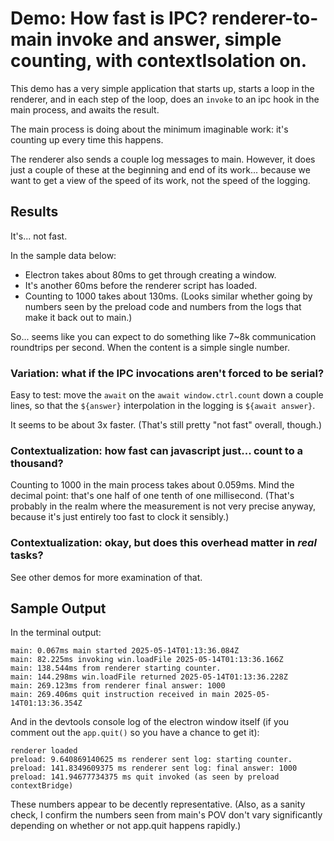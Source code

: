 Demo: How fast is IPC?  renderer-to-main invoke and answer, simple counting, with contextIsolation on.
========

This demo has a very simple application that starts up,
starts a loop in the renderer,
and in each step of the loop, does an `invoke` to an ipc hook in the main process, and awaits the result.

The main process is doing about the minimum imaginable work:
it's counting up every time this happens.

The renderer also sends a couple log messages to main.
However, it does just a couple of these at the beginning and end of its work...
because we want to get a view of the speed of its work, not the speed of the logging.



Results
-------

It's... not fast.

In the sample data below:

- Electron takes about 80ms to get through creating a window.
- It's another 60ms before the renderer script has loaded.
- Counting to 1000 takes about 130ms.  (Looks similar whether going by numbers seen by the preload code and numbers from the logs that make it back out to main.)

So... seems like you can expect to do something like 7~8k communication roundtrips per second.
When the content is a simple single number.


### Variation: what if the IPC invocations aren't forced to be serial?

Easy to test: move the `await` on the `await window.ctrl.count` down
a couple lines, so that the `${answer}` interpolation in the logging is `${await answer}`.

It seems to be about 3x faster.  (That's still pretty "not fast" overall, though.)


### Contextualization: how fast can javascript just... count to a thousand?

Counting to 1000 in the main process takes about 0.059ms.
Mind the decimal point: that's one half of one tenth of one millisecond.
(That's probably in the realm where the measurement is not very precise anyway, because it's just entirely too fast to clock it sensibly.)


### Contextualization: okay, but does this overhead matter in _real_ tasks?

See other demos for more examination of that.



Sample Output
-------------

In the terminal output:

```
main: 0.067ms main started 2025-05-14T01:13:36.084Z
main: 82.225ms invoking win.loadFile 2025-05-14T01:13:36.166Z
main: 138.544ms from renderer starting counter.
main: 144.298ms win.loadFile returned 2025-05-14T01:13:36.228Z
main: 269.123ms from renderer final answer: 1000
main: 269.406ms quit instruction received in main 2025-05-14T01:13:36.354Z
```

And in the devtools console log of the electron window itself
(if you comment out the `app.quit()` so you have a chance to get it):

```
renderer loaded
preload: 9.640869140625 ms renderer sent log: starting counter.
preload: 141.8349609375 ms renderer sent log: final answer: 1000
preload: 141.94677734375 ms quit invoked (as seen by preload contextBridge)
```

These numbers appear to be decently representative.
(Also, as a sanity check, I confirm the numbers seen from main's POV
don't vary significantly depending on whether or not app.quit happens rapidly.)
